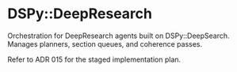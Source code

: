 # DSPy::DeepResearch

Orchestration for DeepResearch agents built on DSPy::DeepSearch. Manages planners, section queues, and coherence passes.

Refer to ADR 015 for the staged implementation plan.

